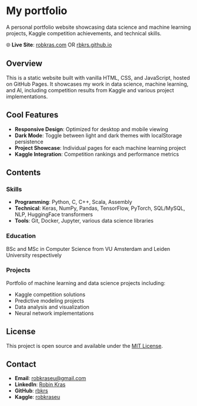 # My portfolio

A personal portfolio website showcasing data science and machine learning projects, Kaggle competition achievements, and technical skills.

🌐 **Live Site**: [robkras.com](https://robkras.com) OR [rbkrs.github.io](https://rbkrs.github.io)

## Overview

This is a static website built with vanilla HTML, CSS, and JavaScript, hosted on GitHub Pages. It showcases my work in data science, machine learning, and AI, including competition results from Kaggle and various project implementations.

## Cool Features

- **Responsive Design**: Optimized for desktop and mobile viewing
- **Dark Mode**: Toggle between light and dark themes with localStorage persistence
- **Project Showcase**: Individual pages for each machine learning project
- **Kaggle Integration**: Competition rankings and performance metrics

## Contents

### Skills
- **Programming**: Python, C, C++, Scala, Assembly
- **Technical**: Keras, NumPy, Pandas, TensorFlow, PyTorch, SQL/MySQL, NLP, HuggingFace transformers
- **Tools**: Git, Docker, Jupyter, various data science libraries

### Education
BSc and MSc in Computer Science from VU Amsterdam and Leiden University respectively

### Projects
Portfolio of machine learning and data science projects including:
- Kaggle competition solutions
- Predictive modeling projects
- Data analysis and visualization
- Neural network implementations

## License

This project is open source and available under the [MIT License](LICENSE).

## Contact

- **Email**: robkraseu@gmail.com
- **LinkedIn**: [Robin Kras](https://www.linkedin.com/in/robkras/)
- **GitHub**: [rbkrs](https://github.com/rbkrs)
- **Kaggle**: [robkraseu](https://www.kaggle.com/robkraseu)
